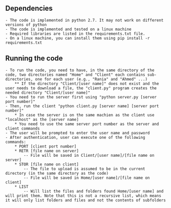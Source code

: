 Dependencies
-------------
	- The code is implemented in python 2.7. It may not work on different versions of python
 	- The code is implemented and tested on a linux machine
 	- Required libraries are listed in the requirements.txt file.
 	- On a linux machine, you can install them using pip install -r requirements.txt

 Running the code
 ----------------
 	- To run the code, you need to have, in the same directory of the code, two directories named "Home" and "Client" each contains sub-directories, one for each user (e.g., "Rania" and "Ahmed" ...)
 		** If the directory "Client/[user name]" does not exist and the user needs to download a file, the "client.py" program creates the needed directory "Client/[user name]"
 	- You need to run the server first using "python server.py [server port number]"
 	- Then, run the client "python client.py [server name] [server port number]"
 		* In case the server is on the same machien as the client use "localhost" as the [server name]
 		* You need to use the same server port number as the server and client commands
 	- The user will be prompted to enter the user name and password
 	- After authentication, user can execute one of the following commands:
 		* PORT [client port number]
 		* RETR [file name on server]
 			-- File will be saved in Client/[user name]/[file name on server]
 		* STOR [file name on client]
 			-- The file to upload is assumed to be in the current directory (in the same directory as the code)
 			-- File will be saved in Home/[user name]/[file name on client]
 		* LIST
 			-- Will list the files and folders found Home/[user name] and will print them. Note that this is not a recursive list, which means it will only list folders and files and not the contents of subfolders

